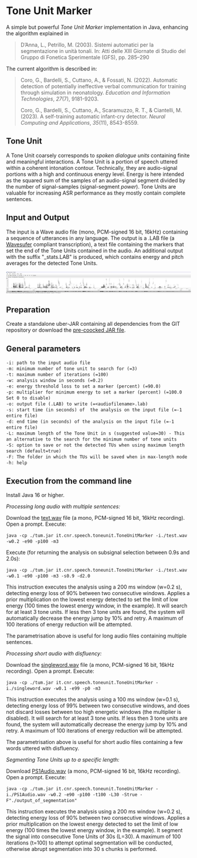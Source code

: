# Tone Unit Marker

A simple but powerful *Tone Unit Marker* implementation in Java, enhancing the algorithm explained in 

> D’Anna, L., Petrillo, M. (2003). Sistemi automatici per la
> segmentazione in unità tonali. In: Atti delle XIII Giornate di Studio
> del Gruppo di Fonetica Sperimentale (GFS), pp. 285–290

The current algorithm is described in:

> Coro, G., Bardelli, S., Cuttano, A., & Fossati, N. (2022). Automatic
> detection of potentially ineffective verbal communication for training
> through simulation in neonatology. _Education and Information
> Technologies_, _27_(7), 9181-9203.
> 
> Coro, G., Bardelli, S., Cuttano, A., Scaramuzzo, R. T., & Ciantelli,
> M. (2023). A self-training automatic infant-cry detector. _Neural
> Computing and Applications_, _35_(11), 8543-8559.

## Tone Unit
A Tone Unit coarsely corresponds to *spoken dialogue units* containing finite and meaningful interactions. 
A Tone Unit  is a portion of speech uttered within a coherent intonation contour. Technically, they are audio-signal portions with a high and continuous energy level. Energy is here intended as the squared sum of the samples of an audio-signal segment divided by the number of signal-samples (signal-segment *power*).
Tone Units are valuable for increasing ASR performance as they mostly contain complete sentences.

## Input and Output

The input is a Wave audio file (mono, PCM-signed 16 bit, 16kHz) containing a sequence of utterances in any language.
The output is a .LAB file (a [Wavesufer](https://sourceforge.net/projects/wavesurfer/) compliant transcription), a text file containing the markers that set the end of the Tone Units contained in the audio. 
An additional output with the suffix "_stats.LAB" is produced, which contains energy and pitch averages for the detected Tone Units.

![Example of Wave file with annotation imported into Wavesurfer.](https://github.com/cybprojects65/ToneUnitMarker/blob/main/Annotation_example_in_Wavesurfer.jpg)


## Preparation

Create a standalone uber-JAR containing all dependencies from the GIT repository or download the [pre-coocked JAR file](https://github.com/cybprojects65/ToneUnitMarker/raw/refs/heads/main/tum.jar).

## General parameters

    -i: path to the input audio file
    -m: minimum number of tone unit to search for (=3)
    -t: maximum number of iterations (=100)
    -w: analysis window in seconds (=0.2)
    -e: energy threshold loss to set a marker (percent) (=90.0)
    -p: multiplier for minimum energy to set a marker (percent) (=100.0 Set 0 to disable)
    -o: output file (.LAB) to write (=<audiofilename>.lab)
    -s: start time (in seconds) of  the analysis on the input file (=-1 entire file)
    -d: end time (in seconds) of the analysis on the input file (=-1 entire file)
    -L: maximum length of the Tone Unit in s (suggested value=30) - This an alternative to the search for the minimum number of tone units
    -S: option to save or not the detected TUs when using maximum length search (default=true)
    -F: The folder in which the TUs will be saved when in max-length mode
    -h: help

   
## Execution from the command line

Install Java 16 or higher.

*Processing long audio with multiple sentences:*

Download the [text.wav](https://github.com/cybprojects65/ToneUnitMarker/raw/refs/heads/main/test.wav) file (a mono, PCM-signed 16 bit, 16kHz recording).
Open a prompt.
Execute:

    java -cp ./tum.jar it.cnr.speech.toneunit.ToneUnitMarker -i./test.wav -w0.2 -e90 -p100 -m3

Execute (for returning the analysis on subsignal selection between 0.9s and 2.0s):

    java -cp ./tum.jar it.cnr.speech.toneunit.ToneUnitMarker -i./test.wav -w0.1 -e90 -p100 -m3 -s0.9 -d2.0

This instruction executes the analysis using a 200 ms window (w=0.2 s), detecting energy loss of 90% between two consecutive windows. Applies a prior multiplication on the lowest energy detected to set the limit of low energy (100 times the lowest energy window, in the example). It will search for at least 3 tone units. If less then 3 tone units are found, the system will automatically decrease the energy jump by 10% and retry. A maximum of 100 iterations of energy reduction will be attempted.

The parametrisation above is useful for long audio files containing multiple sentences.

*Processing short audio with disfluency:*

Download the [singleword.wav](https://github.com/cybprojects65/ToneUnitMarker/raw/refs/heads/main/singleword.wav) file (a mono, PCM-signed 16 bit, 16kHz recording).
Open a prompt.
Execute:

    java -cp ./tum.jar it.cnr.speech.toneunit.ToneUnitMarker -i./singleword.wav -w0.1 -e99 -p0 -m3

This instruction executes the analysis using a 100 ms window (w=0.1 s), detecting energy loss of 99% between two consecutive windows, and does not discard losses between too high energetic windows (the multiplier is disabled). It will search for at least 3 tone units. If less then 3 tone units are found, the system will automatically decrease the energy jump by 10% and retry. A maximum of 100 iterations of energy reduction will be attempted.

The parametrisation above is useful for short audio files containing a few words uttered with disfluency.

*Segmenting Tone Units up to a specific length:*

Download [PS1Audio.wav](https://github.com/cybprojects65/ToneUnitMarker/blob/main/PS1Audio.wav) (a mono, PCM-signed 16 bit, 16kHz recording).
Open a prompt.
Execute:

    java -cp ./tum.jar it.cnr.speech.toneunit.ToneUnitMarker -i./PS1Audio.wav -w0.2 -e90 -p100 -t100 -L30 -Strue -F"./output_of_segmentation"

This instruction executes the analysis using a 200 ms window (w=0.2 s), detecting energy loss of 90% between two consecutive windows. Applies a prior multiplication on the lowest energy detected to set the limit of low energy (100 times the lowest energy window, in the example). It segment the signal into consecutive Tone Units of 30s (L=30). A maximum of 100 iterations (t=100) to attempt optimal segmentation will be conducted, otherwise abrupt segmentation into 30 s chunks is performed.
